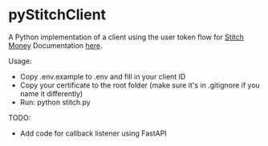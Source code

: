 # pyStitchClient

A Python implementation of a client using the user token flow for [Stitch Money](https://stitch.money/)
Documentation [here](https://stitch.money/docs/stitch-sso/user-tokens).

Usage:
* Copy .env.example to .env and fill in your client ID
* Copy your certificate to the root folder (make sure it's in .gitignore if you name it differently)
* Run: python stitch.py

TODO:
* Add code for callback listener using FastAPI 
